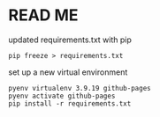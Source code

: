# READ ME 

updated requirements.txt with pip

    pip freeze > requirements.txt

set up a new virtual environment

    pyenv virtualenv 3.9.19 github-pages
    pyenv activate github-pages
    pip install -r requirements.txt
